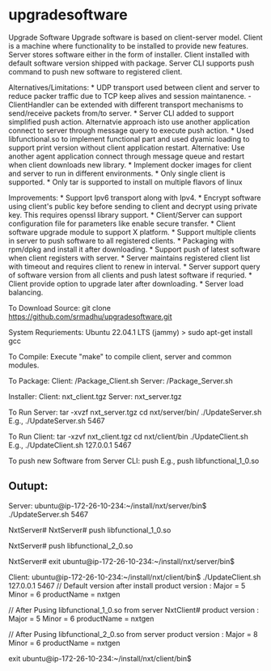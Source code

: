 # upgradesoftware
Upgrade Software
   Upgrade software is based on client-server model. Client is a machine where functionality to 
be installed to provide new features. Server stores software either in the form of 
installer. Client installed with default software version shipped with package.
Server CLI supports push command to push new software to registered client. 

Alternatives/Limitations:
    * UDP transport used between client and server to reduce packer traffic due to 
        TCP keep alives and session maintanence. 
        - ClientHandler can be extended with different transport mechanisms to send/receive
        packets from/to server. 
    * Server CLI added to support simplified push action. Alternatvie approach isto use 
        another application connect to server through message query to execute push action. 
    * Used libfunctional.so to implement functional part and used dyamic loading to support
        print version without client application restart. 
        Alternative: Use another agent application connect through message queue and restart when 
        client downloads new library. 
    * Implement docker images for client and server to run in different environments. 
    * Only single client is supported. 
    * Only tar is supported to install on multiple flavors of linux
    
      
Improvements:
    * Support Ipv6 transport along with Ipv4. 
    * Encrypt software using client's public key before sending to client and decrypt using 
        private key. This requires openssl library support. 
    * Client/Server can support configuration file for parameters like enable secure transfer. 
    * Client software upgrade module to support X platform. 
    * Support multiple clients in server to push software to all registered clients.
    * Packaging with rpm/dpkg and install it after downloading. 
    * Support push of latest software when client registers with server. 
    * Server maintains registered client list with timeout and requires client to renew in interval.
    * Server support query of software version from all clients and push latest software if requried. 
    * Client provide option to upgrade later after downloading. 
    * Server load balancing.

To Download Source:
    git clone https://github.com/srmadhu/upgradesoftware.git

System Requriements:
    Ubuntu 22.04.1 LTS (jammy)
    > sudo apt-get install gcc


To Compile:
    Execute "make" to compile client, server and common modules. 

To Package:
    Client: <TOPLEVEL>/Package_Client.sh
    Server: <TOPLEVEL>/Package_Server.sh

Installer:
    Client: nxt_client.tgz
    Server: nxt_server.tgz

To Run Server:
    tar -xvzf nxt_server.tgz
    cd nxt/server/bin/
    ./UpdateServer.sh <ServerPort>
        E.g., ./UpdateServer.sh 5467

To Run Client:
    tar -xzvf nxt_client.tgz
    cd nxt/client/bin
    ./UpdateClient.sh <ServerIp> <ServerPort>
        E.g., ./UpdateClient.sh 127.0.0.1 5467

To push new Software from Server CLI:
    push <filename>
    E.g., push libfunctional_1_0.so

Outupt:
---------

Server:
ubuntu@ip-172-26-10-234:~/install/nxt/server/bin$ ./UpdateServer.sh 5467

NxtServer#
NxtServer# push libfunctional_1_0.so

NxtServer# push libfunctional_2_0.so

NxtServer# exit
ubuntu@ip-172-26-10-234:~/install/nxt/server/bin$


Client:
ubuntu@ip-172-26-10-234:~/install/nxt/client/bin$ ./UpdateClient.sh 127.0.0.1 5467
// Default version after install
product version :
Major = 5
Minor = 6
productName = nxtgen

// After Pusing libfunctional_1_0.so from server 
NxtClient#
product version :
Major = 5
Minor = 6
productName = nxtgen

// After Pusing libfunctional_2_0.so from server 
product version :
Major = 8
Minor = 6
productName = nxtgen

exit
ubuntu@ip-172-26-10-234:~/install/nxt/client/bin$



    
 
